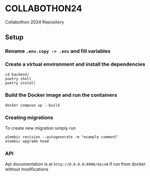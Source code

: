 # COLLABOTHON24
Collabothon 2024 Repository

## Setup
### Rename `.env.copy -> .env` and fill variables

### Create a virtual environment and install the dependencies

```
cd backend/
poetry shell
poetry install
```

### Build the Docker image and run the containers

```
docker compose up --build
```

### Creating migrations
To create new migration simply run
```
alembic revision --autogenerate -m "example comment"
alembic upgrade head
```

### API
Api documentation is at `http://0.0.0.0:8000/docs#` if run from docker without modifications